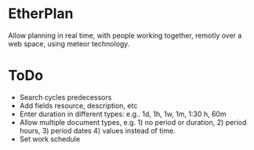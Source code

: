 # EtherPlan

Allow planning in real time, with people working together, remotly over a web space, using meteor technology.

# ToDo

* Search cycles predecessors
* Add fields resource, description, etc
* Enter duration in different types: e.g.. 1d, 1h, 1w, 1m, 1:30 h, 60m
* Allow multiple document types, e.g. 1) no period or duration, 2) period hours, 3) period dates 4) values instead of time.
* Set work schedule 
